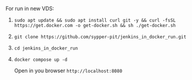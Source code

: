 For run in new VDS:
1) ```sudo apt update && sudo apt install curl git -y && curl -fsSL https://get.docker.com -o get-docker.sh && sh ./get-docker.sh```
2) ```git clone https://github.com/sypper-pit/jenkins_in_docker_run.git```
3) ```cd jenkins_in_docker_run```
4) ```docker compose up -d```

   Open in you browser ```http://localhost:8080```
